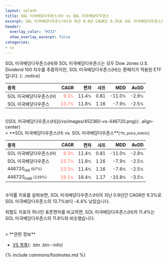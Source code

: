```yaml
---
layout: splash
title: SOL 미국배당다우존스(H) vs SOL 미국배당다우존스
excerpt: SOL 미국배당다우존스(H)의 최근 0.0년 CAGR은 9.3%로 SOL 미국배당다우존스의 13.7%보다 -4.4% 낮았습니다.
header:
  overlay_color: "#333"
  show_overlay_excerpt: false
categories:
- vs
---
```



SOL 미국배당다우존스(H)와 SOL 미국배당다우존스는 모두 Dow Jones U.S. Dividend 100 지수를 추종하지만, SOL 미국배당다우존스(H)는 환헤지가 적용된 ETF입니다.
{: .notice}

| **종목** | **CAGR** | **편차** | **샤프** | **MDD** | **AvDD** |
| :------------ | ------: | -----------: | -------: | ------: | -------: |
| SOL 미국배당다우존스(H) | <span style="color: tomato">9.3<small>%</small></span> | 11.4<small>%</small> | 0.81 | -11.0<small>%</small> | -2.9<small>%</small> |
| SOL 미국배당다우존스 | <span style="color: tomato">13.7<small>%</small></span> | 11.8<small>%</small> | 1.16 | -7.9<small>%</small> | -2.5<small>%</small> |

<!-- more -->

<br>
![SOL 미국배당다우존스(H)](/vs/images/452360-vs-446720.png){: .align-center}

<br>
> **SOL 미국배당다우존스(H) vs. SOL 미국배당다우존스**<small>[^fn_price_metric]</small>



| **종목** | **CAGR** | **편차** | **샤프** | **MDD** | **AvDD** |
| :------------ | ------: | -----------: | -------: | ------: | -------: |
| SOL 미국배당다우존스(H) | <span style="color: tomato">9.3<small>%</small></span> | 11.4<small>%</small> | 0.81 | -11.0<small>%</small> | -2.9<small>%</small> |
| SOL 미국배당다우존스 | <span style="color: tomato">13.7<small>%</small></span> | 11.8<small>%</small> | 1.16 | -7.9<small>%</small> | -2.5<small>%</small> |
| 446720<sub>std</sub> <small>(97%)</small> | <span style="color: tomato">13.3<small>%</small></span> | 11.4<small>%</small> | 1.16 | -7.6<small>%</small> | -2.5<small>%</small> |
| 446720<sub>mdd</sub> <small>(139%)</small> | <span style="color: tomato">19.1<small>%</small></span> | 16.4<small>%</small> | 1.17 | -10.8<small>%</small> | -3.5<small>%</small> |

<br>
수익률 지표를 살펴보면, SOL 미국배당다우존스(H)의 지난 0.9년간 CAGR은 9.3%로 SOL 미국배당다우존스의 13.7%보다 -4.4% 낮았습니다.

위험도 지표의 하나인 표준편차를 비교하면, SOL 미국배당다우존스(H)의 11.4%는  SOL 미국배당다우존스의 11.8%와 비슷했습니다.


<br>
> **관련 정보**

- [VS 목록](/vs/){: .btn .btn--info}

{% include commons/footnotes.md %}